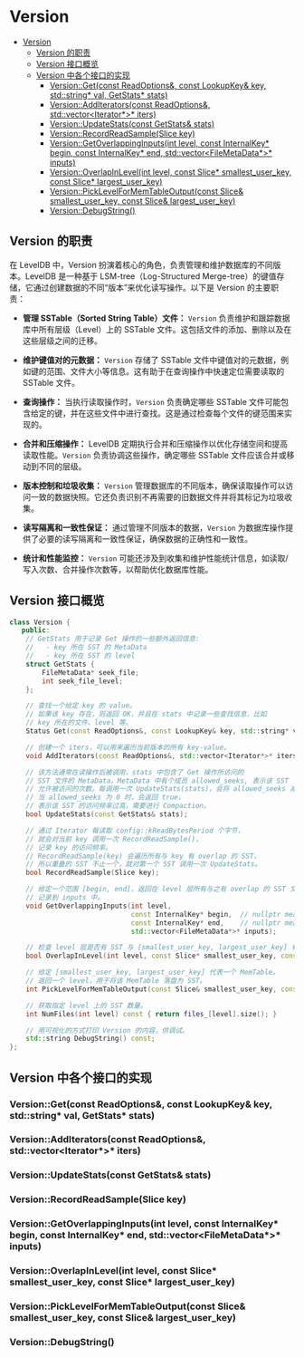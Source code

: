 # Version

- [Version](#version)
  - [Version 的职责](#version-的职责)
  - [Version 接口概览](#version-接口概览)
  - [Version 中各个接口的实现](#version-中各个接口的实现)
    - [Version::Get(const ReadOptions\&, const LookupKey\& key, std::string\* val, GetStats\* stats)](#versiongetconst-readoptions-const-lookupkey-key-stdstring-val-getstats-stats)
    - [Version::AddIterators(const ReadOptions\&, std::vector\<Iterator\*\>\* iters)](#versionadditeratorsconst-readoptions-stdvectoriterator-iters)
    - [Version::UpdateStats(const GetStats\& stats)](#versionupdatestatsconst-getstats-stats)
    - [Version::RecordReadSample(Slice key)](#versionrecordreadsampleslice-key)
    - [Version::GetOverlappingInputs(int level, const InternalKey\* begin, const InternalKey\* end, std::vector\<FileMetaData\*\>\* inputs)](#versiongetoverlappinginputsint-level-const-internalkey-begin-const-internalkey-end-stdvectorfilemetadata-inputs)
    - [Version::OverlapInLevel(int level, const Slice\* smallest\_user\_key, const Slice\* largest\_user\_key)](#versionoverlapinlevelint-level-const-slice-smallest_user_key-const-slice-largest_user_key)
    - [Version::PickLevelForMemTableOutput(const Slice\& smallest\_user\_key, const Slice\& largest\_user\_key)](#versionpicklevelformemtableoutputconst-slice-smallest_user_key-const-slice-largest_user_key)
    - [Version::DebugString()](#versiondebugstring)


## Version 的职责

在 LevelDB 中，Version 扮演着核心的角色，负责管理和维护数据库的不同版本。LevelDB 是一种基于 LSM-tree（Log-Structured Merge-tree）的键值存储，它通过创建数据的不同“版本”来优化读写操作。以下是 Version 的主要职责：

- **管理 SSTable（Sorted String Table）文件：** `Version` 负责维护和跟踪数据库中所有层级（Level）上的 SSTable 文件。这包括文件的添加、删除以及在这些层级之间的迁移。

- **维护键值对的元数据：** `Version` 存储了 SSTable 文件中键值对的元数据，例如键的范围、文件大小等信息。这有助于在查询操作中快速定位需要读取的 SSTable 文件。

- **查询操作：** 当执行读取操作时，`Version` 负责确定哪些 SSTable 文件可能包含给定的键，并在这些文件中进行查找。这是通过检查每个文件的键范围来实现的。

- **合并和压缩操作：** LevelDB 定期执行合并和压缩操作以优化存储空间和提高读取性能。`Version` 负责协调这些操作，确定哪些 SSTable 文件应该合并或移动到不同的层级。

- **版本控制和垃圾收集：** `Version` 管理数据库的不同版本，确保读取操作可以访问一致的数据快照。它还负责识别不再需要的旧数据文件并将其标记为垃圾收集。

- **读写隔离和一致性保证：** 通过管理不同版本的数据，`Version` 为数据库操作提供了必要的读写隔离和一致性保证，确保数据的正确性和一致性。

- **统计和性能监控：** `Version` 可能还涉及到收集和维护性能统计信息，如读取/写入次数、合并操作次数等，以帮助优化数据库性能。

## Version 接口概览

```c++
class Version {
   public:
    // GetStats 用于记录 Get 操作的一些额外返回信息:
    //   - key 所在 SST 的 MetaData
    //   - key 所在 SST 的 level
    struct GetStats {
        FileMetaData* seek_file;
        int seek_file_level;
    };

    // 查找一个给定 key 的 value。
    // 如果该 key 存在，则返回 OK，并且在 stats 中记录一些查找信息，比如
    // key 所在的文件、level 等。
    Status Get(const ReadOptions&, const LookupKey& key, std::string* val, GetStats* stats);

    // 创建一个 iters，可以用来遍历当前版本的所有 key-value。
    void AddIterators(const ReadOptions&, std::vector<Iterator*>* iters);

    // 该方法通常在读操作后被调用，stats 中包含了 Get 操作所访问的 
    // SST 文件的 MetaData，MetaData 中有个成员 allowed_seeks, 表示该 SST
    // 允许被访问的次数。每调用一次 UpdateStats(stats)，会将 allowed_seeks 减一，
    // 当 allowed_seeks 为 0 时，会返回 true，
    // 表示该 SST 的访问频率过高，需要进行 Compaction。
    bool UpdateStats(const GetStats& stats);

    // 通过 Iterator 每读取 config::kReadBytesPeriod 个字节，
    // 就会对当前 key 调用一次 RecordReadSample()，
    // 记录 key 的访问频率。
    // RecordReadSample(key) 会遍历所有与 key 有 overlap 的 SST，
    // 所以重叠的 SST 不止一个，就对第一个 SST 调用一次 UpdateStats。
    bool RecordReadSample(Slice key);

    // 给定一个范围 [begin, end]，返回在 level 层所有与之有 overlap 的 SST 文件，
    // 记录到 inputs 中。
    void GetOverlappingInputs(int level,
                              const InternalKey* begin,  // nullptr means before all keys
                              const InternalKey* end,    // nullptr means after all keys
                              std::vector<FileMetaData*>* inputs);

    // 检查 level 层是否有 SST 与 [smallest_user_key, largest_user_key] 有 overlap
    bool OverlapInLevel(int level, const Slice* smallest_user_key, const Slice* largest_user_key);

    // 给定 [smallest_user_key, largest_user_key] 代表一个 MemTable， 
    // 返回一个 level，用于将该 MemTable 落盘为 SST。
    int PickLevelForMemTableOutput(const Slice& smallest_user_key, const Slice& largest_user_key);

    // 获取指定 level 上的 SST 数量。
    int NumFiles(int level) const { return files_[level].size(); }

    // 用可视化的方式打印 Version 的内容，供调试。
    std::string DebugString() const;
};
```

## Version 中各个接口的实现

### Version::Get(const ReadOptions&, const LookupKey& key, std::string* val, GetStats* stats)

### Version::AddIterators(const ReadOptions&, std::vector<Iterator*>* iters)

### Version::UpdateStats(const GetStats& stats)

### Version::RecordReadSample(Slice key)

### Version::GetOverlappingInputs(int level, const InternalKey* begin, const InternalKey* end, std::vector<FileMetaData*>* inputs)

### Version::OverlapInLevel(int level, const Slice* smallest_user_key, const Slice* largest_user_key)

### Version::PickLevelForMemTableOutput(const Slice& smallest_user_key, const Slice& largest_user_key)

### Version::DebugString()
